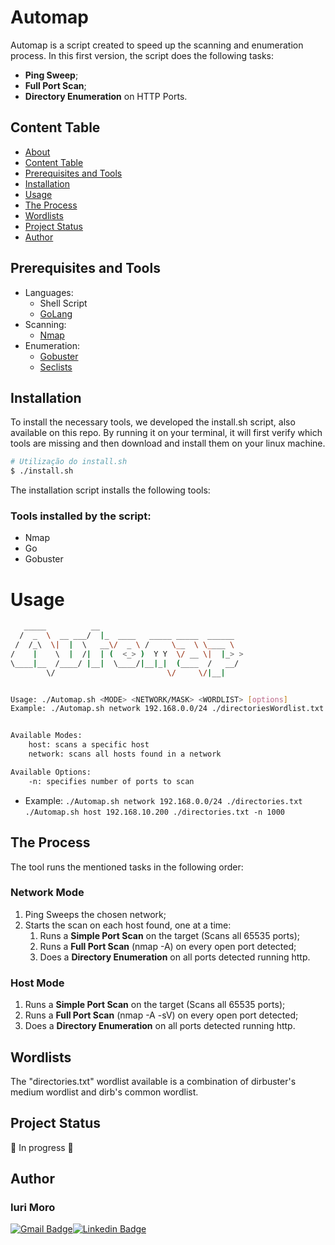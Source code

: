 # Automap
Automap is a script created to speed up the scanning and enumeration process. 
In this first version, the script does the following tasks: 

- **Ping Sweep**;
- **Full Port Scan**;
- **Directory Enumeration** on HTTP Ports.

## Content Table
* [About](#automap)
* [Content Table](#content-table)
* [Prerequisites and Tools](#prerequisites-and-tools)
* [Installation](#installation)
* [Usage](#usage)
* [The Process](#the-process)
* [Wordlists](#wordlists)
* [Project Status](#project-status)
* [Author](#author)


## Prerequisites and Tools
- Languages:
  - Shell Script
  - [GoLang](https://golang.org/)
- Scanning:
  - [Nmap](https://nmap.org/)
- Enumeration:
  - [Gobuster](https://github.com/OJ/gobuster)
  - [Seclists](https://github.com/danielmiessler/SecLists)



## Installation
To install the necessary tools, we developed the install.sh script, also available on this repo. By running it on your terminal, it will first verify which tools are missing and then download and install them on your linux machine.

```bash
# Utilização do install.sh
$ ./install.sh
```

The installation script installs the following tools:



### Tools installed by the script:
- Nmap
- Go
- Gobuster



# Usage

```bash
   _____          __                                
  /  _  \  __ ___/  |_  ____   _____ _____  ______  
 /  /_\  \|  |  \   __\/  _ \ /     \__  \ \____ \ 
/    |    \  |  /|  | (  <_> )  Y Y  \/ __ \|  |_> >
\____|__  /____/ |__|  \____/|__|_|  (____  /   __/ 
        \/                         \/     \/|__|    


Usage: ./Automap.sh <MODE> <NETWORK/MASK> <WORDLIST> [options]
Example: ./Automap.sh network 192.168.0.0/24 ./directoriesWordlist.txt -n 1000


Available Modes: 
	host: scans a specific host
	network: scans all hosts found in a network

Available Options: 
	-n: specifies number of ports to scan
```

- Example:
``./Automap.sh network 192.168.0.0/24 ./directories.txt``
``./Automap.sh host 192.168.10.200 ./directories.txt -n 1000 ``



## The Process
The tool runs the mentioned tasks in the following order:

### Network Mode

1. Ping Sweeps the chosen network;
2. Starts the scan on each host found, one at a time:
   1. Runs a **Simple Port Scan** on the target (Scans all 65535 ports);
   2. Runs a **Full Port Scan** (nmap -A) on every open port detected;
   3. Does a **Directory Enumeration** on all ports detected running http.
  
### Host Mode

1. Runs a **Simple Port Scan** on the target (Scans all 65535 ports);
2. Runs a **Full Port Scan** (nmap -A -sV) on every open port detected;
3. Does a **Directory Enumeration** on all ports detected running http.



## Wordlists
The "directories.txt" wordlist available is a combination of dirbuster's medium wordlist and dirb's common wordlist.



## Project Status
:construction: In progress :construction:



## Author
### Iuri Moro
[![Gmail Badge](https://img.shields.io/badge/Gmail-D14836?style=for-the-badge&logo=gmail&logoColor=white
)](mailto:iuribpmoro@gmail.com)[![Linkedin Badge](https://img.shields.io/badge/linkedin%20-%230077B5.svg?&style=for-the-badge&logo=linkedin&logoColor=white)](https://www.linkedin.com/in/iuribpmoro/)